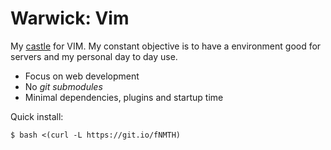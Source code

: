 # Warwick: Vim

My [castle][] for VIM. My constant objective is to have a environment good for
servers and my personal day to day use.

* Focus on web development
* No *git submodules*
* Minimal dependencies, plugins and startup time

[castle]: https://github.com/technicalpickles/homesick

Quick install:

    $ bash <(curl -L https://git.io/fNMTH)
